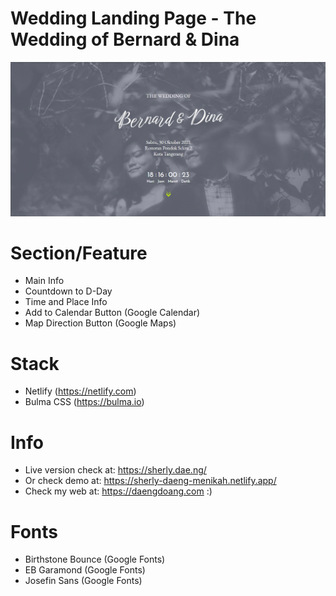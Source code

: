# Wedding Landing Page - The Wedding of Bernard & Dina

![Thumbnail](/image/thumbnail-web-bernard-dina-menikah.png)

# Section/Feature
- Main Info
- Countdown to D-Day
- Time and Place Info
- Add to Calendar Button (Google Calendar)
- Map Direction Button (Google Maps)

# Stack
- Netlify (https://netlify.com)
- Bulma CSS (https://bulma.io)

# Info
- Live version check at: https://sherly.dae.ng/
- Or check demo at: https://sherly-daeng-menikah.netlify.app/
- Check my web at: https://daengdoang.com :)

# Fonts
- Birthstone Bounce (Google Fonts)
- EB Garamond (Google Fonts)
- Josefin Sans (Google Fonts)